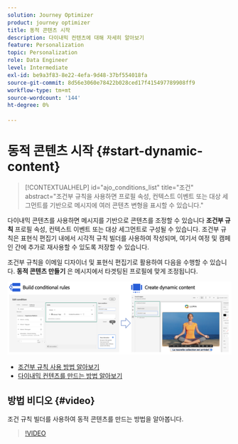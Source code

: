 ```yaml
---
solution: Journey Optimizer
product: journey optimizer
title: 동적 콘텐츠 시작
description: 다이내믹 컨텐츠에 대해 자세히 알아보기
feature: Personalization
topic: Personalization
role: Data Engineer
level: Intermediate
exl-id: be9a3f83-8e22-4efa-9d48-37bf554018fa
source-git-commit: 8d56e3060e78422b028ced17f415497789908ff9
workflow-type: tm+mt
source-wordcount: '144'
ht-degree: 0%

---
```


# 동적 콘텐츠 시작 {#start-dynamic-content}

>[!CONTEXTUALHELP]
>id="ajo_conditions_list"
>title="조건"
>abstract="조건부 규칙을 사용하면 프로필 속성, 컨텍스트 이벤트 또는 대상 세그먼트를 기반으로 메시지에 여러 콘텐츠 변형을 표시할 수 있습니다."

다이내믹 콘텐츠를 사용하면 메시지를 기반으로 콘텐츠를 조정할 수 있습니다 **조건부 규칙** 프로필 속성, 컨텍스트 이벤트 또는 대상 세그먼트로 구성될 수 있습니다. 조건부 규칙은 표현식 편집기 내에서 시각적 규칙 빌더를 사용하여 작성되며, 여기서 여정 및 캠페인 간에 추가로 재사용할 수 있도록 저장할 수 있습니다.

조건부 규칙을 이메일 디자이너 및 표현식 편집기로 활용하여 다음을 수행할 수 있습니다. **동적 콘텐츠 만들기** 은 메시지에서 타겟팅된 프로필에 맞게 조정됩니다.

![](assets/conditions-overview.png)

* [조건부 규칙 사용 방법 알아보기](create-conditions.md)
* [다이내믹 컨텐츠를 만드는 방법 알아보기](dynamic-content.md)

## 방법 비디오 {#video}

조건 규칙 빌더를 사용하여 동적 콘텐츠를 만드는 방법을 알아봅니다.

>[!VIDEO](https://video.tv.adobe.com/v/3409815?quality=12)
